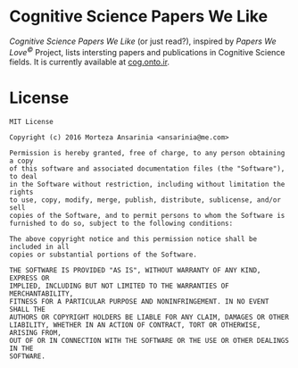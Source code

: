 # Cognitive Science Papers We Like
*Cognitive Science Papers We Like* (or just read?), inspired by *Papers We Love<sup>&copy;</sup>* Project, lists intersting papers and publications in Cognitive Science fields. It is currently available at [cog.onto.ir](http://cog.onto.ir).

# License

```
MIT License

Copyright (c) 2016 Morteza Ansarinia <ansarinia@me.com>

Permission is hereby granted, free of charge, to any person obtaining a copy
of this software and associated documentation files (the "Software"), to deal
in the Software without restriction, including without limitation the rights
to use, copy, modify, merge, publish, distribute, sublicense, and/or sell
copies of the Software, and to permit persons to whom the Software is
furnished to do so, subject to the following conditions:

The above copyright notice and this permission notice shall be included in all
copies or substantial portions of the Software.

THE SOFTWARE IS PROVIDED "AS IS", WITHOUT WARRANTY OF ANY KIND, EXPRESS OR
IMPLIED, INCLUDING BUT NOT LIMITED TO THE WARRANTIES OF MERCHANTABILITY,
FITNESS FOR A PARTICULAR PURPOSE AND NONINFRINGEMENT. IN NO EVENT SHALL THE
AUTHORS OR COPYRIGHT HOLDERS BE LIABLE FOR ANY CLAIM, DAMAGES OR OTHER
LIABILITY, WHETHER IN AN ACTION OF CONTRACT, TORT OR OTHERWISE, ARISING FROM,
OUT OF OR IN CONNECTION WITH THE SOFTWARE OR THE USE OR OTHER DEALINGS IN THE
SOFTWARE.
```
